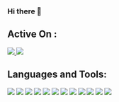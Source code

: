 ### Hi there 👋

<!--
**Wangenye/Wangenye** is a ✨ _special_ ✨ repository because its `README.md` (this file) appears on your GitHub profile.



## Active On :

<p>
<a href="https://www.linkedin.com/in/simon-mwangi-382a70173" target="blank">
  <img src="https://img.shields.io/badge/-Simon-141321?style=for-the-badge&logo=Linkedin&logoColor=white"/>
</a>
</p>





Here are some ideas to get you started:

- 🔭 I’m currently working on ...
- 🌱 I’m currently learning ...
- 👯 I’m looking to collaborate on ...
- 🤔 I’m looking for help with ...
- 💬 Ask me about ...
- 📫 How to reach me: ...
- 😄 Pronouns: ...
- ⚡ Fun fact: ...
-->
## Active On :

<p>
<a href="https://www.linkedin.com/in/simon-mwangi-382a70173" target="blank">
  <img src="https://img.shields.io/badge/-WangenyeSimon-008abe?style=for-the-badge&logo=Twitter&logoColor=white
"/>
</a>
<a href="https://twitter.com/WangenyeSimon?t=GEWPU60VyVwP5dgfmMNpEA&s=09" target="blank">
  <img src="https://img.shields.io/badge/-Simon-141321?style=for-the-badge&logo=Linkedin&logoColor=white"/>
</a>
</p>

## Languages and Tools:

<p>
<img src="https://img.shields.io/badge/JavaScript-F7DF1E?style=for-the-badge&logo=javascript&logoColor=white">
<img src="https://img.shields.io/badge/HTML5-E34F26?style=for-the-badge&logo=html5&logoColor=white">
<img src="https://img.shields.io/badge/CSS3-0077B5?&style=for-the-badge&logo=css3&logoColor=white">
  <img src="https://img.shields.io/badge/Sass-white?style=for-the-badge&logo=sass&logoColor=CF649A%22">
  
<img src="https://img.shields.io/badge/React-14354C?style=for-the-badge&logo=react&logoColor=blue">
<img src="https://img.shields.io/badge/Nest-127a9b?style=for-the-badge&logo=nestjs&logoColor=e0234e">
<img src="https://img.shields.io/badge/Bootstrap-563D7C?style=for-the-badge&logo=bootstrap&logoColor=white">
<img src="https://img.shields.io/badge/Vscode-0077B5?style=for-the-badge&logo=visual-studio-code&logoColor=white">
<img src="https://img.shields.io/badge/MongoDB-4EA94B?style=for-the-badge&logo=mongodb&logoColor=white">
<img src="https://img.shields.io/badge/Firebase-4EA94B?style=for-the-badge&logo=mongodb&logoColor=yellow">
<img src="https://img.shields.io/badge/PostgreSQL-14354C?style=for-the-badge&logo=postgreSQL&logoColor=blue">
<img src="https://img.shields.io/badge/MySQL-14354c?style=for-the-badge&logo=mySQL&logoColor=bluemy">
</p>
